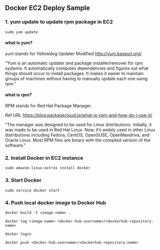 ## Docker EC2 Deploy Sample

### 1. yum update to update rpm package in EC2
```
sudo yum update
```

#### what is yum?
yum stands for Yellowdog Updater Modified
http://yum.baseurl.org/

"Yum is an automatic updater and package installer/remover for rpm systems.
It automatically computes dependencies and figures out what things should occur to install packages.
It makes it easier to maintain groups of machines without having to manually update each one using rpm."

#### what is rpm?
RPM stands for Red Hat Package Manager.

Ref URL https://blog.packagecloud.io/what-is-rpm-and-how-do-i-use-it/

"The manager was designed to be used for Linux distributions.
Initially, it was made to be used in Red Hat Linux.
Now, it’s widely used in other Linux distributions including Fedora, CentOS, OpenSUSE, OpenMandriva, and Oracle Linux.
Most RPM files are binary with the compiled version of the software."

### 2. Install Docker in EC2 instance
```
sudo amazon-linux-extras install docker
```

### 3. Start Docker
```
sudo service docker start
```

### 4. Push local docker image to Docker Hub
```
docker build -t <image-name> .

docker tag <image-name> <docker-hub-username>/<dockerhub-repository-name>

docker login

docker push <docker-hub-username>/<dockerhub-repository-name>
```